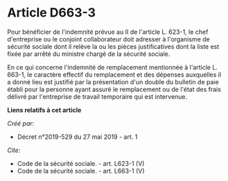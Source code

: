 # Article D663-3

Pour bénéficier de l'indemnité prévue au II de l'article L. 623-1, le chef d'entreprise ou le conjoint collaborateur doit
adresser à l'organisme de sécurité sociale dont il relève la ou les pièces justificatives dont la liste est fixée par arrêté
du ministre chargé de la sécurité sociale. 

En ce qui concerne l'indemnité de remplacement mentionnée à l'article L. 663-1, le caractère effectif du remplacement et des
dépenses auxquelles il a donné lieu est justifié par la présentation d'un double du bulletin de paie établi pour la personne
ayant assuré le remplacement ou de l'état des frais délivré par l'entreprise de travail temporaire qui est intervenue.

**Liens relatifs à cet article**

_Créé par_:

  - Décret n°2019-529 du 27 mai 2019 - art. 1

_Cite_:

  - Code de la sécurité sociale. - art. L623-1 (V)
  - Code de la sécurité sociale. - art. L663-1 (V)
